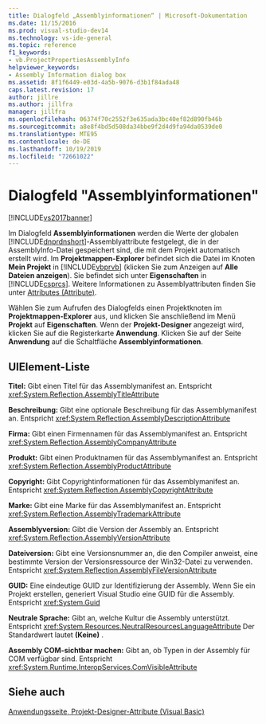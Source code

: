 ```yaml
---
title: Dialogfeld „Assemblyinformationen“ | Microsoft-Dokumentation
ms.date: 11/15/2016
ms.prod: visual-studio-dev14
ms.technology: vs-ide-general
ms.topic: reference
f1_keywords:
- vb.ProjectPropertiesAssemblyInfo
helpviewer_keywords:
- Assembly Information dialog box
ms.assetid: 8f1f6449-e03d-4a5b-9076-d3b1f84ada48
caps.latest.revision: 17
author: jillre
ms.author: jillfra
manager: jillfra
ms.openlocfilehash: 06374f70c2552f3e635ada3bc40ef82d890fb46b
ms.sourcegitcommit: a8e8f4bd5d508da34bbe9f2d4d9fa94da0539de0
ms.translationtype: MTE95
ms.contentlocale: de-DE
ms.lasthandoff: 10/19/2019
ms.locfileid: "72661022"
---
```

# <a name="assembly-information-dialog-box"></a>Dialogfeld "Assemblyinformationen"
[!INCLUDE[vs2017banner](../../includes/vs2017banner.md)]

Im Dialogfeld **Assemblyinformationen** werden die Werte der globalen [!INCLUDE[dnprdnshort](../../includes/dnprdnshort-md.md)]-Assemblyattribute festgelegt, die in der AssemblyInfo-Datei gespeichert sind, die mit dem Projekt automatisch erstellt wird. Im **Projektmappen-Explorer** befindet sich die Datei im Knoten **Mein Projekt** in [!INCLUDE[vbprvb](../../includes/vbprvb-md.md)] (klicken Sie zum Anzeigen auf **Alle Dateien anzeigen**). Sie befindet sich unter **Eigenschaften** in [!INCLUDE[csprcs](../../includes/csprcs-md.md)]. Weitere Informationen zu Assemblyattributen finden Sie unter [Attributes (Attribute)](https://msdn.microsoft.com/library/ae334cee-d96c-4243-a5e3-06dd7fcaf205).

 Wählen Sie zum Aufrufen des Dialogfelds einen Projektknoten im **Projektmappen-Explorer** aus, und klicken Sie anschließend im Menü **Projekt** auf **Eigenschaften**. Wenn der **Projekt-Designer** angezeigt wird, klicken Sie auf die Registerkarte **Anwendung**. Klicken Sie auf der Seite **Anwendung** auf die Schaltfläche **Assemblyinformationen**.

## <a name="uielement-list"></a>UIElement-Liste
 **Titel:** Gibt einen Titel für das Assemblymanifest an. Entspricht <xref:System.Reflection.AssemblyTitleAttribute>

 **Beschreibung:** Gibt eine optionale Beschreibung für das Assemblymanifest an. Entspricht <xref:System.Reflection.AssemblyDescriptionAttribute>

 **Firma:** Gibt einen Firmennamen für das Assemblymanifest an. Entspricht <xref:System.Reflection.AssemblyCompanyAttribute>

 **Produkt:** Gibt einen Produktnamen für das Assemblymanifest an. Entspricht <xref:System.Reflection.AssemblyProductAttribute>

 **Copyright:** Gibt Copyrightinformationen für das Assemblymanifest an. Entspricht <xref:System.Reflection.AssemblyCopyrightAttribute>

 **Marke:** Gibt eine Marke für das Assemblymanifest an. Entspricht <xref:System.Reflection.AssemblyTrademarkAttribute>

 **Assemblyversion:** Gibt die Version der Assembly an. Entspricht <xref:System.Reflection.AssemblyVersionAttribute>

 **Dateiversion:** Gibt eine Versionsnummer an, die den Compiler anweist, eine bestimmte Version der Versionsressource der Win32-Datei zu verwenden. Entspricht <xref:System.Reflection.AssemblyFileVersionAttribute>

 **GUID:** Eine eindeutige GUID zur Identifizierung der Assembly. Wenn Sie ein Projekt erstellen, generiert Visual Studio eine GUID für die Assembly. Entspricht <xref:System.Guid>

 **Neutrale Sprache:** Gibt an, welche Kultur die Assembly unterstützt. Entspricht <xref:System.Resources.NeutralResourcesLanguageAttribute> Der Standardwert lautet **(Keine)** .

 **Assembly COM-sichtbar machen:** Gibt an, ob Typen in der Assembly für COM verfügbar sind. Entspricht <xref:System.Runtime.InteropServices.ComVisibleAttribute>

## <a name="see-also"></a>Siehe auch
 [Anwendungsseite, Projekt-Designer-Attribute (Visual Basic)](../../ide/reference/application-page-project-designer-visual-basic.md) [](https://msdn.microsoft.com/library/ae334cee-d96c-4243-a5e3-06dd7fcaf205)
